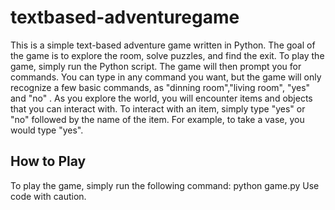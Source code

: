 # textbased-adventuregame
This is a simple text-based adventure game written in Python. The goal of the game is to explore the room, solve puzzles, and find the exit.
To play the game, simply run the Python script. The game will then prompt you for commands. You can type in any command you want, but the game will only recognize a few basic commands, as "dinning room","living room", "yes" and "no" .
As you explore the world, you will encounter items and objects that you can interact with. To interact with an item, simply type "yes" or "no" followed by the name of the item. For example, to take a vase, you would type "yes".
## How to Play
To play the game, simply run the following command:
python game.py
Use code with caution.

